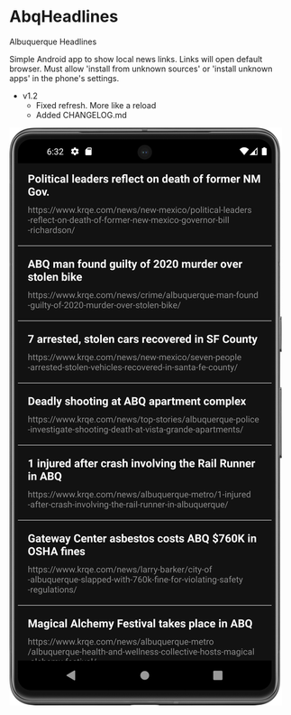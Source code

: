 # AbqHeadlines 
Albuquerque Headlines

Simple Android app to show local news links. Links will open default browser.
Must allow 'install from unknown sources' or 'install unknown apps' in the phone's settings.

- v1.2
  - Fixed refresh. More like a reload
  - Added CHANGELOG.md

![Alt text](/Screenshot1.png "Screenshot1")